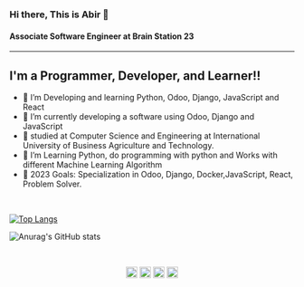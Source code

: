 
### Hi there, This is Abir 👋
#### Associate Software Engineer at Brain Station 23
---

## I'm a Programmer, Developer, and Learner!!

- 🌱 I’m Developing and learning  Python, Odoo, Django, JavaScript and React
- 🌱 I’m currently developing a software using Odoo, Django and JavaScript 
- 🔭 studied at Computer Science and Engineering at International University of Business Agriculture and Technology.
- 👯 I’m Learning Python, do programming with python and Works with different Machine Learning Algorithm
- 🥅 2023 Goals: Specialization in Odoo, Django, Docker,JavaScript, React, Problem Solver.

<br />

[![Top Langs](https://github-readme-stats.vercel.app/api/top-langs/?username=Abir835&layout=donut)](https://github.com/Abir835/github-readme-stats)


![Anurag's GitHub stats](https://github-readme-stats.vercel.app/api?username=Abir835&show_icons=true&theme=radical)

<br />
<p align="center">
<a href="https://twitter.com/abir__hasan35" target="blank"><img align="center" src="https://cdn.jsdelivr.net/npm/simple-icons@3.0.1/icons/twitter.svg" alt="dephraiim" height="20" width="20" /></a>
<a href="https://www.linkedin.com/in/md-abir-hasan-033824194/" target="blank"><img align="center" src="https://cdn.jsdelivr.net/npm/simple-icons@3.0.1/icons/linkedin.svg" alt="dephraiim" height="20" width="20" /></a>
<a href="https://www.instagram.com/abir_us/" target="blank"><img align="center" src="https://cdn.jsdelivr.net/npm/simple-icons@3.0.1/icons/instagram.svg" alt="dephraiim" height="20" width="20" /></a>
<a href="https://www.facebook.com/abir.hasan.5851/" target="blank"><img align="center" src="https://cdn.jsdelivr.net/npm/simple-icons@3.0.1/icons/facebook.svg" alt="dephraiim" height="20" width="20" /></a>
</p>
